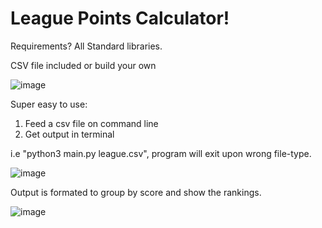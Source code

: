 # League Points Calculator!


Requirements? All Standard libraries.

CSV file included or build your own


![image](https://user-images.githubusercontent.com/54505758/145825530-b39a214d-d6f3-4a82-8498-3904b23e4153.png)


Super easy to use:

  1. Feed a csv file on command line
  2. Get output in terminal

i.e "python3 main.py league.csv", program will exit upon wrong file-type.


![image](https://user-images.githubusercontent.com/54505758/145825868-04cfb2b9-c3cf-4797-803a-8d83e4a5cc19.png)


Output is formated to group by score and show the rankings.


![image](https://user-images.githubusercontent.com/54505758/145826065-2fbec8f0-2498-481e-a547-95e41c12eb82.png)

